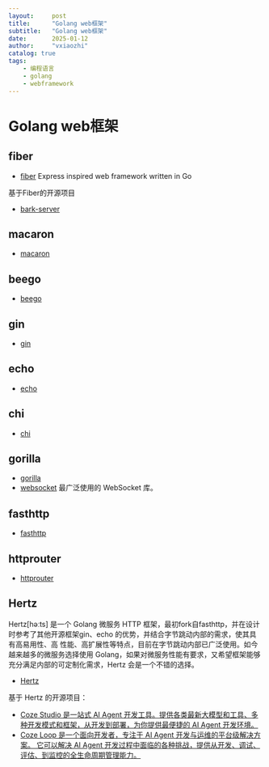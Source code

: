 ```yaml
---
layout:     post
title:      "Golang web框架"
subtitle:   "Golang web框架"
date:       2025-01-12
author:     "vxiaozhi"
catalog: true
tags:
    - 编程语言
    - golang
    - webframework
---
```


# Golang web框架

## fiber

- [fiber](https://github.com/gofiber/fiber) Express inspired web framework written in Go

基于Fiber的开源项目

- [bark-server](https://github.com/Finb/bark-server)

## macaron

- [macaron](https://github.com/go-macaron/macaron)

## beego

- [beego](https://github.com/astaxie/beego)

## gin

- [gin](https://github.com/gin-gonic/gin)

## echo

- [echo](https://github.com/labstack/echo)

## chi

- [chi](https://github.com/go-chi/chi)

## gorilla

- [gorilla](https://github.com/gorilla/mux)
- [websocket](https://github.com/gorilla/websocket) 最广泛使用的 WebSocket 库。

## fasthttp

- [fasthttp](https://github.com/valyala/fasthttp)

## httprouter

- [httprouter](https://github.com/julienschmidt/httprouter)

## Hertz

Hertz[həːts] 是一个 Golang 微服务 HTTP 框架，最初fork自fasthttp，并在设计时参考了其他开源框架gin、echo 的优势，并结合字节跳动内部的需求，使其具有高易用性、高 性能、高扩展性等特点，目前在字节跳动内部已广泛使用。如今越来越多的微服务选择使用 Golang，如果对微服务性能有要求，又希望框架能够充分满足内部的可定制化需求，Hertz 会是一个不错的选择。

- [Hertz](https://github.com/cloudwego/hertz)

基于 Hertz 的开源项目：

- [Coze Studio 是一站式 AI Agent 开发工具。提供各类最新大模型和工具、多种开发模式和框架，从开发到部署，为你提供最便捷的 AI Agent 开发环境。](https://github.com/coze-dev/coze-studio)
- [Coze Loop 是一个面向开发者，专注于 AI Agent 开发与运维的平台级解决方案。 它可以解决 AI Agent 开发过程中面临的各种挑战，提供从开发、调试、评估、到监控的全生命周期管理能力。](https://github.com/coze-dev/coze-loop)



